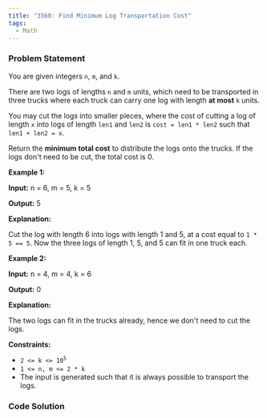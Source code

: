 ```yaml
---
title: "3560: Find Minimum Log Transportation Cost"
tags:
  - Math
---
```

### Problem Statement

<p>You are given integers <code>n</code>, <code>m</code>, and <code>k</code>.</p>

<p>There are two logs of lengths <code>n</code> and <code>m</code> units, which need to be transported in three trucks where each truck can carry one log with length <strong>at most</strong> <code>k</code> units.</p>

<p>You may cut the logs into smaller pieces, where the cost of cutting a log of length <code>x</code> into logs of length <code>len1</code> and <code>len2</code> is <code>cost = len1 * len2</code> such that <code>len1 + len2 = x</code>.</p>

<p>Return the <strong>minimum total cost</strong> to distribute the logs onto the trucks. If the logs don&#39;t need to be cut, the total cost is 0.</p>


<p><strong class="example">Example 1:</strong></p>

<div class="example-block">
<p><strong>Input:</strong> <span class="example-io">n = 6, m = 5, k = 5</span></p>

<p><strong>Output:</strong> <span class="example-io">5</span></p>

<p><strong>Explanation:</strong></p>

<p>Cut the log with length 6 into logs with length 1 and 5, at a cost equal to <code>1 * 5 == 5</code>. Now the three logs of length 1, 5, and 5 can fit in one truck each.</p>
</div>

<p><strong class="example">Example 2:</strong></p>

<div class="example-block">
<p><strong>Input:</strong> <span class="example-io">n = 4, m = 4, k = 6</span></p>

<p><strong>Output:</strong> <span class="example-io">0</span></p>

<p><strong>Explanation:</strong></p>

<p>The two logs can fit in the trucks already, hence we don&#39;t need to cut the logs.</p>
</div>


<p><strong>Constraints:</strong></p>

<ul>
	<li><code>2 &lt;= k &lt;= 10<sup>5</sup></code></li>
	<li><code>1 &lt;= n, m &lt;= 2 * k</code></li>
	<li>The input is generated such that it is always possible to transport the logs.</li>
</ul>


### Code Solution

```python

```
